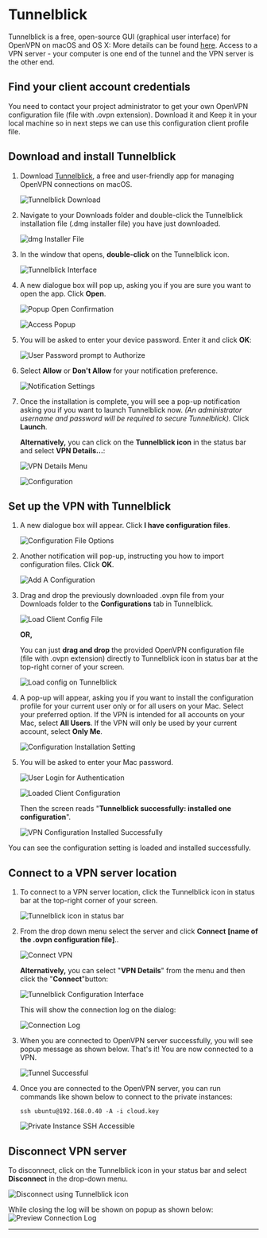 # Tunnelblick

Tunnelblick is a free, open-source GUI (graphical user interface) for OpenVPN
on macOS and OS X: More details can be found [here](https://tunnelblick.net/).
Access to a VPN server  -  your computer is one end of the tunnel and the VPN
server is the other end.

## Find your client account credentials

You need to contact your project administrator to get your own OpenVPN
configuration file (file with .ovpn extension). Download it and Keep it in your
local machine so in next steps we can use this configuration client profile file.

## Download and install Tunnelblick

1. Download [Tunnelblick](https://tunnelblick.net/index.html), a free and
   user-friendly app for managing OpenVPN connections on macOS.

    ![Tunnelblick Download](images/tunnelblick_download.png)

2. Navigate to your Downloads folder and double-click the Tunnelblick
   installation file (.dmg installer file) you have just downloaded.

    ![dmg Installer File](images/dmg_installer.png)

3. In the window that opens, **double-click** on the Tunnelblick icon.

    ![Tunnelblick Interface](images/tunnelblick_interface.png)

4. A new dialogue box will pop up, asking you if you are sure you want to open
   the app. Click **Open**.

    ![Popup Open Confirmation](images/popup_open.png)

    ![Access Popup](images/access_popup.png)

5. You will be asked to enter your device password. Enter it and click **OK**:

    ![User Password prompt to Authorize](images/user_to_authorize.png)

6. Select **Allow** or **Don't Allow** for your notification preference.

    ![Notification Settings](images/notification_settings.png)

7. Once the installation is complete, you will see a pop-up notification asking
   you if you want to launch Tunnelblick now. _(An administrator username and
   password will be required to secure Tunnelblick)._ Click **Launch**.

    **Alternatively,** you can click on the **Tunnelblick icon** in the status bar
    and select **VPN Details...**:

    ![VPN Details Menu](images/vpn_details_menu.png)

    ![Configuration](images/configuration.png)

## Set up the VPN with Tunnelblick

1. A new dialogue box will appear. Click **I have configuration files**.

    ![Configuration File Options](images/configuration_file_options.png)

2. Another notification will pop-up, instructing you how to import
   configuration files. Click **OK**.

    ![Add A Configuration](images/add_a_config.png)

3. Drag and drop the previously downloaded .ovpn file from your Downloads
   folder to the **Configurations** tab in Tunnelblick.

    ![Load Client Config File](images/client_config_file.png)

    **OR,**

    You can just **drag and drop** the provided OpenVPN configuration file (file
    with .ovpn extension) directly to Tunnelblick icon in status bar at the
    top-right corner of your screen.

    ![Load config on Tunnelblick](images/tunnelblick_app_icon.png)

4. A pop-up will appear, asking you if you want to install the configuration
   profile for your current user only or for all users on your Mac. Select your
   preferred option. If the VPN is intended for all accounts on your Mac, select
   **All Users**. If the VPN will only be used by your current account, select
   **Only Me**.

    ![Configuration Installation Setting](images/installation_setting.png)

5. You will be asked to enter your Mac password.

    ![User Login for Authentication](images/user_authentication.png)

    ![Loaded Client Configuration](images/configuration_mac.png)

    Then the screen reads "**Tunnelblick successfully: installed one configuration**".

    ![VPN Configuration Installed Successfully](images/client_config_installed_successfully.png)

You can see the configuration setting is loaded and installed successfully.

## Connect to a VPN server location

1.  To connect to a VPN server location, click the Tunnelblick icon in status
    bar at the top-right corner of your screen.

    ![Tunnelblick icon in status bar](images/tunnelblick_icon.png)

2.  From the drop down menu select the server and click **Connect** **[name of
    the .ovpn configuration file]**..

    ![Connect VPN](images/connect_vpn.png)

    **Alternatively,** you can select "**VPN Details**" from the menu and then
    click the "**Connect**"button:

    ![Tunnelblick Configuration Interface](images/tunnelblick_configuration_interface.png)

    This will show the connection log on the dialog:

    ![Connection Log](images/logs.png)

3.  When you are connected to OpenVPN server successfully, you will see popup
    message as shown below. That's it! You are now connected to a VPN.

    ![Tunnel Successful](images/tunnel_successful.png)

4.  Once you are connected to the OpenVPN server, you can run commands like
    shown below to connect to the private instances:

        ssh ubuntu@192.168.0.40 -A -i cloud.key

    ![Private Instance SSH Accessible](images/private_instance_accessible.png)

## Disconnect VPN server

To disconnect, click on the Tunnelblick icon in your status bar and select
**Disconnect** in the drop-down menu.

![Disconnect using Tunnelblick icon](images/disconnect_using_tunnelblick_icon.png)

While closing the log will be shown on popup as shown below:
![Preview Connection Log](images/preview_connection_log.png)

---
